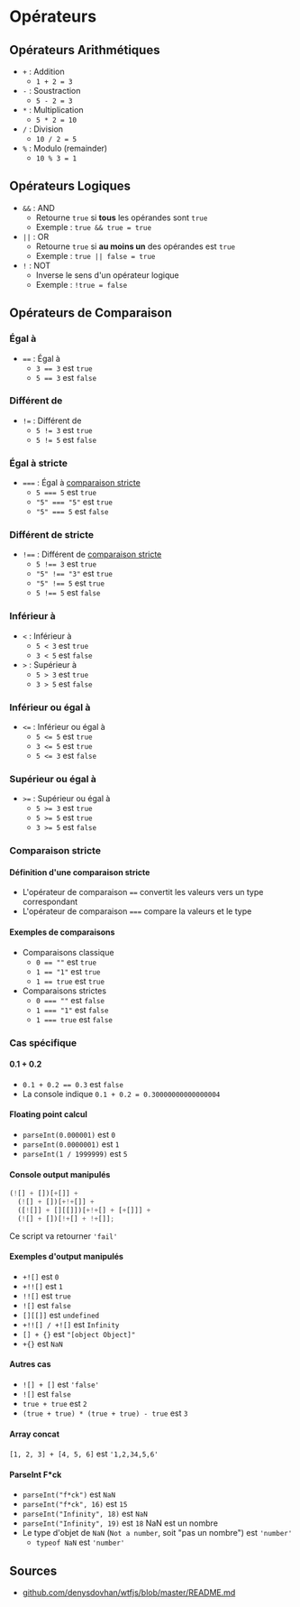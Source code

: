 # Opérateurs
## Opérateurs Arithmétiques
- `+` : Addition
  - `1 + 2 = 3`
- `-` : Soustraction
  - `5 - 2 = 3`
- `*` : Multiplication
  - `5 * 2 = 10`
- `/` : Division
  - `10 / 2 = 5`
- `%` : Modulo (remainder)
  - `10 % 3 = 1`

## Opérateurs Logiques
- `&&` : AND
  - Retourne `true` si **tous** les opérandes sont `true`
  - Exemple : `true && true = true`
- `||` : OR
  - Retourne `true` si **au moins un** des opérandes est `true`
  - Exemple : `true || false = true`
- `!` : NOT
  - Inverse le sens d'un opérateur logique
  - Exemple : `!true = false`

## Opérateurs de Comparaison
### Égal à
- `==` : Égal à
  - `3 == 3` est `true`
  - `5 == 3` est `false`

### Différent de
- `!=` : Différent de
  - `5 != 3` est `true`
  - `5 != 5` est `false`

### Égal à stricte
- `===` : Égal à [comparaison stricte](#comparaison-stricte)
  - `5 === 5` est `true`
  - `"5" === "5"` est `true`
  - `"5" === 5` est `false`

### Différent de stricte
- `!==` : Différent de [comparaison stricte](#comparaison-stricte)
  - `5 !== 3` est `true`
  - `"5" !== "3"` est `true`
  - `"5" !== 5` est `true`
  - `5 !== 5` est `false`

### Inférieur à
- `<` : Inférieur à
  - `5 < 3` est `true`
  - `3 < 5` est `false`
- `>` : Supérieur à
  - `5 > 3` est `true`
  - `3 > 5` est `false`

### Inférieur ou égal à
- `<=` : Inférieur ou égal à
  - `5 <= 5` est `true`
  - `3 <= 5` est `true`
  - `5 <= 3` est `false`

### Supérieur ou égal à
- `>=` : Supérieur ou égal à
  - `5 >= 3` est `true`
  - `5 >= 5` est `true`
  - `3 >= 5` est `false`

### Comparaison stricte
#### Définition d'une comparaison stricte
- L'opérateur de comparaison `==` convertit les valeurs vers un type correspondant
- L'opérateur de comparaison `===` compare la valeurs et le type
#### Exemples de comparaisons
- Comparaisons classique
  - `0 == ""` est `true`
  - `1 == "1"` est `true`
  - `1 == true` est `true`
- Comparaisons strictes
  - `0 === ""` est `false`
  - `1 === "1"` est `false`
  - `1 === true` est `false`

### Cas spécifique
#### 0.1 + 0.2
- `0.1 + 0.2 == 0.3` est `false`
- La console indique `0.1 + 0.2 = 0.30000000000000004`
#### Floating point calcul
- `parseInt(0.000001)` est `0`
- `parseInt(0.0000001)` est `1`
- `parseInt(1 / 1999999)` est `5`
#### Console output manipulés
```js
(![] + [])[+[]] +
  (![] + [])[+!+[]] +
  ([![]] + [][[]])[+!+[] + [+[]]] +
  (![] + [])[!+[] + !+[]];
```
Ce script va retourner `'fail'`
#### Exemples d'output manipulés
- `+![]` est `0`
- `+!![]` est `1`
- `!![]` est `true`
- `![]` est `false`
- `[][[]]` est `undefined`
- `+!![] / +![]` est `Infinity`
- `[] + {}` est `"[object Object]"`
- `+{}` est `NaN`
#### Autres cas
- `![] + []` est `'false'`
- `![]` est `false`
- `true + true` est `2`
- `(true + true) * (true + true) - true` est `3`
#### Array concat
`[1, 2, 3] + [4, 5, 6]` est `'1,2,34,5,6'`
#### ParseInt F*ck
- `parseInt("f*ck")` est `NaN`
- `parseInt("f*ck", 16)` est `15`
- `parseInt("Infinity", 18)` est `NaN`
- `parseInt("Infinity", 19)` est `18`
NaN est un nombre
- Le type d'objet de `NaN` (`Not a number`, soit "pas un nombre") est `'number'`
  - `typeof NaN` est `'number'`
## Sources
- [github.com/denysdovhan/wtfjs/blob/master/README.md](https://github.com/denysdovhan/wtfjs/blob/master/README.md)
